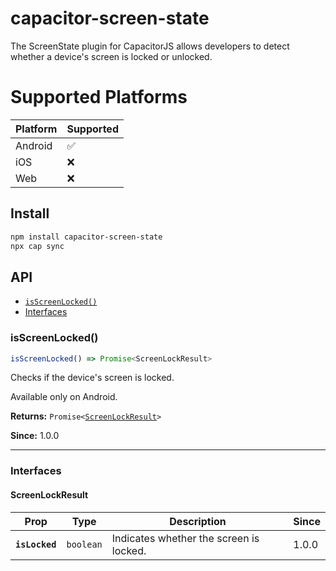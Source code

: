 # capacitor-screen-state

The ScreenState plugin for CapacitorJS allows developers to detect whether a device's screen is locked or unlocked.

# Supported Platforms

| Platform | Supported |
| -------- | --------- |
| Android  | ✅        |
| iOS      | ❌        |
| Web      | ❌        |

## Install

```bash
npm install capacitor-screen-state
npx cap sync
```

## API

<docgen-index>

- [`isScreenLocked()`](#isscreenlocked)
- [Interfaces](#interfaces)

</docgen-index>

<docgen-api>
<!--Update the source file JSDoc comments and rerun docgen to update the docs below-->

### isScreenLocked()

```typescript
isScreenLocked() => Promise<ScreenLockResult>
```

Checks if the device's screen is locked.

Available only on Android.

**Returns:** <code>Promise&lt;<a href="#screenlockresult">ScreenLockResult</a>&gt;</code>

**Since:** 1.0.0

---

### Interfaces

#### ScreenLockResult

| Prop           | Type                 | Description                             | Since |
| -------------- | -------------------- | --------------------------------------- | ----- |
| **`isLocked`** | <code>boolean</code> | Indicates whether the screen is locked. | 1.0.0 |

</docgen-api>
